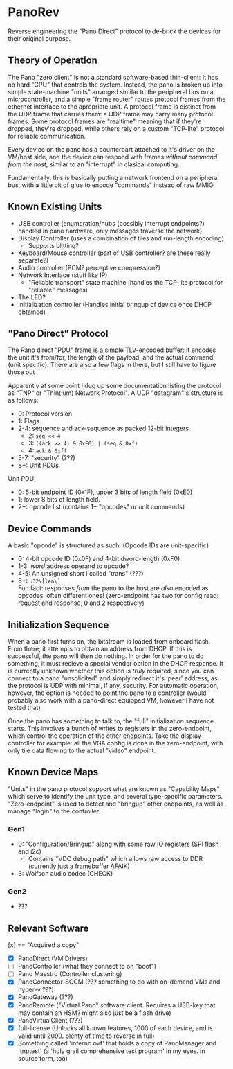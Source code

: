 # PanoRev
Reverse engineering the "Pano Direct" protocol to de-brick the devices for their original purpose.

## Theory of Operation
The Pano "zero client" is not a standard software-based thin-client: It has no hard "CPU" that controls the system.
Instead, the pano is broken up into simple state-machine "units" arranged similar to the peripheral bus on a microcontroller,
and a simple "frame router" routes protocol frames from the ethernet interface to the apropriate unit.
A protocol frame is distinct from the UDP frame that carries them: a UDP frame may carry many protocol frames.
Some protocol frames are "realtime" meaning that if they're dropped, they're dropped, while others rely on a custom "TCP-lite" protocol
for reliable communication.

Every device on the pano has a counterpart attached to it's driver on the VM/host side, and the device can respond with frames *without command from the host*, similar to an "interrupt" in clasical computing.

Fundamentally, this is basically putting a network frontend on a peripheral bus, with a little bit of glue to encode "commands" instead of raw MMIO

## Known Existing Units
* USB controller (enumeration/hubs (possibly interrupt endpoints?) handled in pano hardware, only messages traverse the network)
* Display Controller (uses a combination of tiles and run-length encoding)
  * Supports blitting?
* Keyboard/Mouse controller (part of USB controller? are these really separate?)
* Audio controller (PCM? perceptive compression?)
* Network Interface (stuff like IP)
  * "Reliable transport" state machine (handles the TCP-lite protocol for "reliable" messages)
* The LED?
* Initialization controller (Handles initial bringup of device once DHCP obtained)

## "Pano Direct" Protocol
The Pano direct "PDU" frame is a simple TLV-encoded buffer: it encodes the unit it's from/for, the length of the payload, and the actual command (unit specific).
There are also a few flags in there, but I still have to figure those out

Apparently at some point I dug up some documentation listing the protocol as "TNP" or "Thin(ium) Network Protocol".
A UDP "datagram"'s structure is as follows:
* 0: Protocol version
* 1: Flags
* 2-4: sequence and ack-sequence as packed 12-bit integers
  * 2: `seq << 4`
  * 3: `((ack >> 4) & 0xF0) | (seq & 0xf)`
  * 4: `ack & 0xff`
* 5-7: "security" (???)
* 8+: Unit PDUs

Unit PDU: 
* 0: 5-bit endpoint ID (0x1F), upper 3 bits of length field (0xE0)
* 1: lower 8 bits of length field.
* 2+: opcode list (contains 1+ "opcodes" or unit commands)

## Device Commands
A basic "opcode" is structured as such: (Opcode IDs are unit-specific)
* 0: 4-bit opcode ID (0x0F) and 4-bit dword-length (0xF0)
* 1-3: *word* address operand to opcode?
* 4-5: An unsigned short I called "trans" (???)
* 6+: `u32\[len\]`  
Fun fact: responses *from* the pano to the host are *also* encoded as opcodes. often different ones! (zero-endpoint has two for config read: request and response, 0 and 2 respectively)

## Initialization Sequence
When a pano first turns on, the bitstream is loaded from onboard flash. From there, it attempts to obtain an address from DHCP.
If this is successful, the pano will then do nothing. In order for the pano to do something, it must recieve a special vendor option in the DHCP response.
It is currently unknown whether this option is *truly* required, since you can connect to a pano "unsolicited" and simply redirect it's 'peer' address,
as the protocol is UDP with minimal, if any, security. For automatic operation, however, the option is needed to point the pano to a controller
(would probably also work with a pano-direct equipped VM, however I have not tested that)

Once the pano has something to talk to, the "full" initialization sequence starts. This involves a bunch of writes to registers
in the zero-endpoint, which control the operation of the other endpoints. Take the display controller for example: all the VGA config
is done in the zero-endpoint, with only tile data flowing to the actual "video" endpoint.

## Known Device Maps
"Units" in the pano protocol support what are known as "Capability Maps" which serve to identify the unit type, and several type-specific parameters.
"Zero-endpoint" is used to detect and "bringup" other endpoints, as well as manage "login" to the controller.
### Gen1
* 0: "Configuration/Bringup" along with some raw IO registers (SPI flash and i2c)
  * Contains "VDC debug path" which allows raw access to DDR (currently just a framebuffer AFAIK)
* 3: Wolfson audio codec (CHECK)
### Gen2
* ???

## Relevant Software
[x] == "Acquired a copy"
- [x] PanoDirect (VM Drivers)
- [ ] PanoController (what they connect to on "boot")
- [ ] Pano Maestro (Controller clustering)
- [x] PanoConnector-SCCM (??? something to do with on-demand VMs and hyper-v ???)
- [x] PanoGateway (???)
- [x] PanoRemote ("Virtual Pano" software client. Requires a USB-key that may contain an HSM? might also just be a flash drive)
- [x] PanoVirtualClient (???)
- [x] full-license (Unlocks all known features, 1000 of each device, and is valid until 2099. plenty of time to reverse in full)
- [x] Something called 'inferno.ovf' that holds a copy of PanoManager and 'tnptest' (a 'holy grail comprehensive test program' in my eyes. in source form, too)
